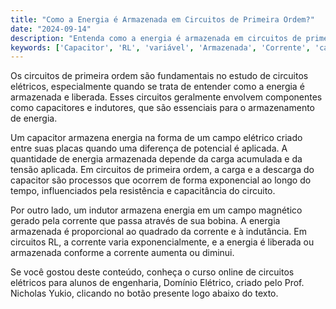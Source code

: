 ```yaml
---
title: "Como a Energia é Armazenada em Circuitos de Primeira Ordem?"
date: "2024-09-14"
description: "Entenda como a energia é armazenada em circuitos de primeira ordem, focando em capacitores e indutores."
keywords: ['Capacitor', 'RL', 'variável', 'Armazenada', 'Corrente', 'carga', 'Circuitos de Primeira Ordem']
---
```


Os circuitos de primeira ordem são fundamentais no estudo de circuitos elétricos, especialmente quando se trata de entender como a energia é armazenada e liberada. Esses circuitos geralmente envolvem componentes como capacitores e indutores, que são essenciais para o armazenamento de energia. 

Um capacitor armazena energia na forma de um campo elétrico criado entre suas placas quando uma diferença de potencial é aplicada. A quantidade de energia armazenada depende da carga acumulada e da tensão aplicada. Em circuitos de primeira ordem, a carga e a descarga do capacitor são processos que ocorrem de forma exponencial ao longo do tempo, influenciados pela resistência e capacitância do circuito.

Por outro lado, um indutor armazena energia em um campo magnético gerado pela corrente que passa através de sua bobina. A energia armazenada é proporcional ao quadrado da corrente e à indutância. Em circuitos RL, a corrente varia exponencialmente, e a energia é liberada ou armazenada conforme a corrente aumenta ou diminui.

Se você gostou deste conteúdo, conheça o curso online de circuitos elétricos para alunos de engenharia, Domínio Elétrico, criado pelo Prof. Nicholas Yukio, clicando no botão presente logo abaixo do texto.